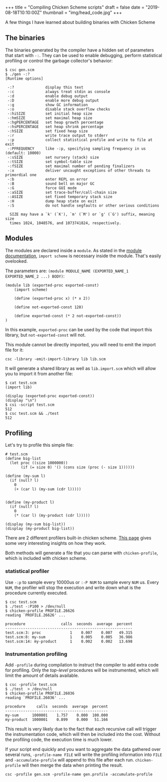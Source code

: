 +++
title = "Compiling Chicken Scheme scripts"
draft = false
date = "2019-08-18T10:10:00Z"
thumbnail = "img/head_code.jpg"
+++

A few things I have learned about building binaries with Chicken Scheme

## The binaries

The binaries generated by the compiler have a hidden set of parameters that start with `-:`. They can be used to enable debugging,
perform statistical profiling or control the garbage collector's behavior:

```
$ csc gen.scm
$ ./gen -:?
[Runtime options]

 -:?              display this text
 -:c              always treat stdin as console
 -:d              enable debug output
 -:D              enable more debug output
 -:g              show GC information
 -:o              disable stack overflow checks
 -:hiSIZE         set initial heap size
 -:hmSIZE         set maximal heap size
 -:hgPERCENTAGE   set heap growth percentage
 -:hsPERCENTAGE   set heap shrink percentage
 -:hSIZE          set fixed heap size
 -:r              write trace output to stderr
 -:p              collect statistical profile and write to file at exit
 -:PFREQUENCY     like -:p, specifying sampling frequency in us (default: 10000)
 -:sSIZE          set nursery (stack) size
 -:tSIZE          set symbol-table size
 -:fSIZE          set maximal number of pending finalizers
 -:x              deliver uncaught exceptions of other threads to primordial one
 -:b              enter REPL on error
 -:B              sound bell on major GC
 -:G              force GUI mode
 -:aSIZE          set trace-buffer/call-chain size
 -:ASIZE          set fixed temporary stack size
 -:H              dump heap state on exit
 -:S              do not handle segfaults or other serious conditions

  SIZE may have a `k' (`K'), `m' (`M') or `g' (`G') suffix, meaning size
  times 1024, 1048576, and 1073741824, respectively.
```

## Modules

The modules are declared inside a `module`. As stated in the [module documentation](http://wiki.call-cc.org/man/5/Modules),
`import scheme` is necessary inside the module. That's easily ovelooked.

The parameters are: `(module MODULE_NAME (EXPORTED_NAME_1 EXPORTED_NAME_2 ...) BODY)`:

```
(module lib (exported-proc exported-const)
    (import scheme)

    (define (exported-proc x) (* x 2))

    (define not-exported-const 128)

    (define exported-const (* 2 not-exported-const))
)
```

In this example, `exported-proc` can be used by the code that import this library, but `not-exported-const` will not.

This module cannot be directly imported, you will need to emit the import file for it:

```
csc -library -emit-import-library lib lib.scm
```

It will generate a shared library as well as `lib.import.scm` which will allow you to import it from another file:

```
$ cat test.scm 
(import lib)

(display (exported-proc exported-const))
(display "\n")
$ csi -script test.scm
512
$ csc test.scm && ./test 
512
```

## Profiling

Let's try to profile this simple file:

```
# test.scm
(define big-list
  (let proc ((size 1000000))
       (if (= size 0) '() (cons size (proc (- size 1))))))

(define (my-sum l)
  (if (null? l)
    0
    (+ (car l) (my-sum (cdr l)))))


(define (my-product l)
  (if (null? l)
    0
    (* (car l) (my-product (cdr l)))))

(display (my-sum big-list))
(display (my-product big-list))
```

There are 2 different profilers built-in chicken scheme. [This page](https://www.more-magic.net/posts/statistical-profiling.html)
gives some very interesting insights on how they work.

Both methods will generate a file that you can parse with `chicken-profile`, which is included with chicken scheme.

### statistical profiler

Use `-:p` to sample every 10000us or `:-P NUM` to sample every `NUM` us. Every `NUM`, the profiler will stop the execution and write
down what is the procedure currently executed.

```
$ csc test.scm 
$ ./test -:P100 > /dev/null
$ chicken-profile PROFILE.26626
reading `PROFILE.26626' ...

procedure                calls  seconds  average  percent
---------------------------------------------------------
test.scm:3: proc             1    0.007    0.007   49.315
test.scm:8: my-sum           1    0.005    0.005   36.986
test.scm:14: my-product      1    0.002    0.002   13.698
```

### Instrumentation profiling

Add `-profile` during compilation to instruct the compiler to add extra code for profiling. Only the *top-level* procedures will be instrumented, which will limit the amount of details available.

```
$ csc -profile test.scm 
$ ./test  > /dev/null
$ chicken-profile PROFILE.26036
reading `PROFILE.26036' ...

procedure     calls  seconds  average  percent
----------------------------------------------
my-sum      1000001    1.757    0.000  100.000
my-product  1000001    0.899    0.000   51.166
```

This result is very likely due to the fact that each recursive call will trigger the instrumentation code, which will then be included into the cost.
Without the profiling code, the execution time is much lower.

If your script end quickly and you want to aggregate the data gathered over several runs, `-profile-name FILE`
will write the profiling information into `FILE` and `-accumulate-profile` will append to this file after each run.
`chicken-profile` will then merge the data when printing the result.

```
csc -profile gen.scm -profile-name gen.profile -accumulate-profile
```

